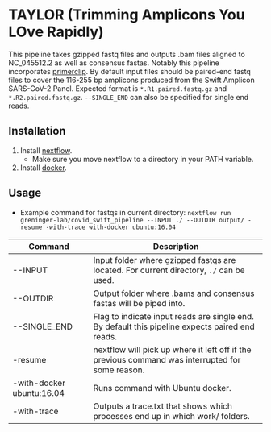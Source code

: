 # TAYLOR (Trimming Amplicons You LOve Rapidly)
This pipeline takes gzipped fastq files and outputs .bam files aligned to NC_045512.2 as well as consensus fastas. Notably this pipeline incorporates [primerclip](https://github.com/swiftbiosciences/primerclip/tree/deltest). By default input files should be paired-end fastq files to cover the 116-255 bp amplicons produced from the Swift Amplicon SARS-CoV-2 Panel. Expected format is `*.R1.paired.fastq.gz` and `*.R2.paired.fastq.gz`. `--SINGLE_END` can also be specified for single end reads.

## Installation

1. Install [nextflow](https://www.nextflow.io/docs/latest/getstarted.html#installation).
   - Make sure you move nextflow to a directory in your PATH variable.
2. Install [docker](https://docs.docker.com/get-docker/).

## Usage
- Example command for fastqs in current directory: ```nextflow run greninger-lab/covid_swift_pipeline --INPUT ./ --OUTDIR output/ -resume -with-trace with-docker ubuntu:16.04```


| Command  | Description |
| ---      | ---         | 
| --INPUT  | Input folder where gzipped fastqs are located. For current  directory, `./` can be used.
| --OUTDIR | Output folder where .bams and consensus fastas will be piped into.
| --SINGLE_END | Flag to indicate input reads are single end. By default this pipeline expects paired end reads.
| -resume  | nextflow will pick up where it left off if the previous command was interrupted for some reason.
| -with-docker ubuntu:16.04 | Runs command with Ubuntu docker.
| -with-trace | Outputs a trace.txt that shows which processes end up in which work/ folders. 
